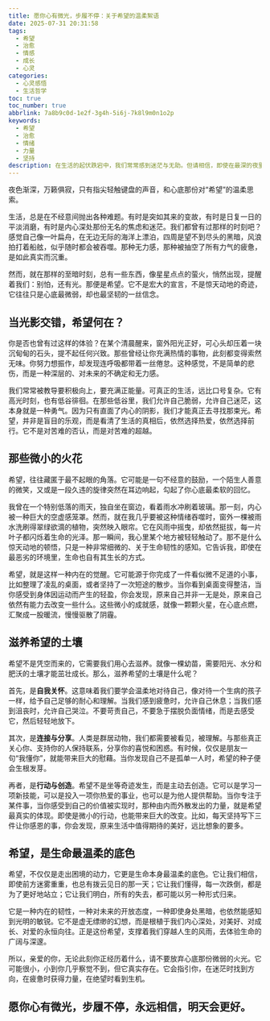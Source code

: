```yaml
---
title: 愿你心有微光，步履不停：关于希望的温柔絮语
date: 2025-07-31 20:31:58
tags:
  - 希望
  - 治愈
  - 情感
  - 成长
  - 心灵
categories:
  - 心灵感悟
  - 生活哲学
toc: true
toc_number: true
abbrlink: 7a8b9c0d-1e2f-3g4h-5i6j-7k8l9m0n1o2p
keywords:
  - 希望
  - 治愈
  - 情绪
  - 力量
  - 坚持
description: 在生活的起伏跌宕中，我们常常感到迷茫与无助。但请相信，即使在最深的夜里，也总有一束微光在等待被发现。这篇文章，想与你一同探寻希望的真谛，感受它如何温柔地托举起我们，穿越风雨，走向更明亮的远方。
---
```


夜色渐深，万籁俱寂，只有指尖轻触键盘的声音，和心底那份对“希望”的温柔思索。

生活，总是在不经意间抛出各种难题。有时是突如其来的变故，有时是日复一日的平淡消磨，有时是内心深处那份无名的焦虑和迷茫。我们都曾有过那样的时刻吧？感觉自己像一叶扁舟，在无边无际的海洋上漂泊，四周是望不到尽头的黑暗，风浪拍打着船舷，似乎随时都会被吞噬。那种无力感，那种被抽空了所有力气的疲惫，是如此真实而沉重。

然而，就在那样的至暗时刻，总有一些东西，像星星点点的萤火，悄然出现，提醒着我们：别怕，还有光。那便是希望。它不是宏大的宣言，不是惊天动地的奇迹，它往往只是心底最微弱，却也最坚韧的一丝信念。

## 当光影交错，希望何在？

你是否也曾有过这样的体验？在某个清晨醒来，窗外阳光正好，可心头却压着一块沉甸甸的石头，提不起任何兴致。那些曾经让你充满热情的事物，此刻都变得索然无味。你努力想振作，却发现连呼吸都带着一丝倦怠。这种感觉，不是简单的悲伤，而是一种深层的、对未来的不确定和无力感。

我们常常被教导要积极向上，要充满正能量。可真正的生活，远比口号复杂。它有高光时刻，也有低谷徘徊。在那些低谷里，我们允许自己脆弱，允许自己迷茫，这本身就是一种勇气。因为只有直面了内心的阴影，我们才能真正去寻找那束光。希望，并非是盲目的乐观，而是看清了生活的真相后，依然选择热爱，依然选择前行。它不是对苦难的否认，而是对苦难的超越。

## 那些微小的火花

希望，往往藏匿于最不起眼的角落。它可能是一句不经意的鼓励，一个陌生人善意的微笑，又或是一段久违的旋律突然在耳边响起，勾起了你心底最柔软的回忆。

我曾在一个特别低落的雨天，独自坐在窗边，看着雨水冲刷着玻璃。那一刻，内心被一种巨大的空虚感笼罩。然而，就在我几乎要被这种情绪吞噬时，窗外一棵被雨水洗刷得翠绿欲滴的植物，突然映入眼帘。它在风雨中摇曳，却依然挺拔，每一片叶子都闪烁着生命的光泽。那一瞬间，我心里某个地方被轻轻触动了。那不是什么惊天动地的顿悟，只是一种非常细微的、关于生命韧性的感知。它告诉我，即使在最恶劣的环境里，生命也自有其生长的方式。

希望，就是这样一种内在的觉醒。它可能源于你完成了一件看似微不足道的小事，比如整理了凌乱的桌面，或者坚持了一次短途的散步。当你看到桌面变得整洁，当你感受到身体因运动而产生的轻盈，你会发现，原来自己并非一无是处，原来自己依然有能力去改变一些什么。这些微小的成就感，就像一颗颗火星，在心底点燃，汇聚成一股暖流，慢慢驱散了阴霾。

## 滋养希望的土壤

希望不是凭空而来的，它需要我们用心去滋养。就像一棵幼苗，需要阳光、水分和肥沃的土壤才能茁壮成长。那么，滋养希望的土壤是什么呢？

首先，是**自我关怀**。这意味着我们要学会温柔地对待自己，像对待一个生病的孩子一样，给予自己足够的耐心和理解。当我们感到疲惫时，允许自己休息；当我们感到沮丧时，允许自己哭泣。不要苛责自己，不要急于摆脱负面情绪，而是去感受它，然后轻轻地放下。

其次，是**连接与分享**。人类是群居动物，我们都需要被看见，被理解。与那些真正关心你、支持你的人保持联系，分享你的喜悦和困惑。有时候，仅仅是朋友一句“我懂你”，就能带来巨大的慰藉。当你发现自己不是孤单一人时，希望的种子便会生根发芽。

再者，是**行动与创造**。希望不是坐等奇迹发生，而是主动去创造。它可以是学习一项新技能，可以是投入一项你热爱的事业，也可以是为他人提供帮助。当你专注于某件事，当你感受到自己的价值被实现时，那种由内而外散发出的力量，就是希望最真实的体现。即使是微小的行动，也能带来巨大的改变。比如，每天坚持写下三件让你感恩的事，你会发现，原来生活中值得期待的美好，远比想象的要多。

## 希望，是生命最温柔的底色

希望，不仅仅是走出困境的动力，它更是生命本身最温柔的底色。它让我们相信，即使前方迷雾重重，也总有拨云见日的那一天；它让我们懂得，每一次跌倒，都是为了更好地站立；它让我们明白，所有的失去，都可能以另一种形式归来。

它是一种内在的韧性，一种对未来的开放态度，一种即使身处黑暗，也依然能感知到光明的敏锐。它不是虚无缥缈的幻想，而是根植于我们内心深处，对美好、对成长、对爱的永恒向往。正是这份希望，支撑着我们穿越人生的风雨，去体验生命的广阔与深邃。

所以，亲爱的你，无论此刻你正经历着什么，请不要放弃心底那份微弱的火光。它可能很小，小到你几乎察觉不到，但它真实存在。它会指引你，在迷茫时找到方向，在疲惫时获得力量，在绝望时看到生机。

愿你心有微光，步履不停，永远相信，明天会更好。
---